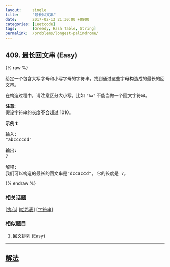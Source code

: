 ```yaml
---
layout:     single
title:      "最长回文串"
date:       2017-02-13 21:30:00 +0800
categories: [Leetcode]
tags:       [Greedy, Hash Table, String]
permalink:  /problems/longest-palindrome/
---
```


## 409. 最长回文串 (Easy)

{% raw %}

<p>给定一个包含大写字母和小写字母的字符串，找到通过这些字母构造成的最长的回文串。</p>

<p>在构造过程中，请注意区分大小写。比如&nbsp;<code>&quot;Aa&quot;</code>&nbsp;不能当做一个回文字符串。</p>

<p><strong>注意:</strong><br />
假设字符串的长度不会超过 1010。</p>

<p><strong>示例 1: </strong></p>

<pre>
输入:
&quot;abccccdd&quot;

输出:
7

解释:
我们可以构造的最长的回文串是&quot;dccaccd&quot;, 它的长度是 7。
</pre>

{% endraw %}

### 相关话题
  [[贪心](https://github.com/openset/leetcode/tree/master/tag/greedy/README.md)]
  [[哈希表](https://github.com/openset/leetcode/tree/master/tag/hash-table/README.md)]
  [[字符串](https://github.com/openset/leetcode/tree/master/tag/string/README.md)]

### 相似题目
  1. [回文排列](/problems/palindrome-permutation) (Easy)

---

## [解法](https://github.com/openset/leetcode/tree/master/problems/longest-palindrome)
